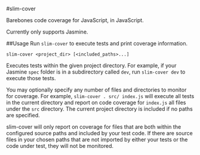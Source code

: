 #slim-cover

Barebones code coverage for JavaScript, in JavaScript.

Currently only supports Jasmine.

##Usage
Run `slim-cover` to execute tests and print coverage information.

```
slim-cover <project_dir> [<included_paths>...]
```

Executes tests within the given project directory.  For example, if your Jasmine `spec` folder is in a subdirectory called `dev`, run `slim-cover dev` to execute those tests.

You may optionally specify any number of files and directories to monitor for coverage.  For example, `slim-cover . src/ index.js` will execute all tests in the current directory and report on code coverage for `index.js` all files under the `src` directory.  The current project directory is included if no paths are specified.

slim-cover will only report on coverage for files that are both within the configured source paths and included by your test code.  If there are source files in your chosen paths that are not imported by either your tests or the code under test, they will not be monitored.